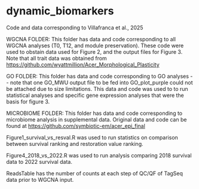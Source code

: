 # dynamic_biomarkers
Code and data corresponding to Villafranca et al., 2025

WGCNA FOLDER: This folder has data and code corresponding to all WGCNA analyses (T0, T12, and module preservation). These code were used to obstain data used for Figure 2, and the output files for Figure 3. Note that all trait data was obtained from https://github.com/wyattmillion/Acer_Morphological_Plasticity

GO FOLDER: This folder has data and code corresponding to GO analyses -- note that one GO_MWU output file to be fed into GO_plot_purple could not be attached due to size limitations. This data and code was used to to run statistical analyses and specific gene expression analyses that were the basis for figure 3.

MICROBIOME FOLDER: This folder has data and code corresponding to microbiome analysis in supplemental data. Original data and code can be found at https://github.com/symbiotic-em/acer_epi_final

Figure1_survival_vs_resval.R was used to run statistics on comparison between survival ranking and restoration value ranking.

Figure4_2018_vs_2022.R was used to run analysis comparing 2018 survival data to 2022 survival data.

ReadsTable has the number of counts at each step of QC/QF of TagSeq data prior to WGCNA input. 
